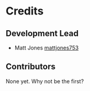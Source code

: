 # Credits

## Development Lead

- Matt Jones [mattjones753](https://github.com/mattjones753)

## Contributors

None yet. Why not be the first?